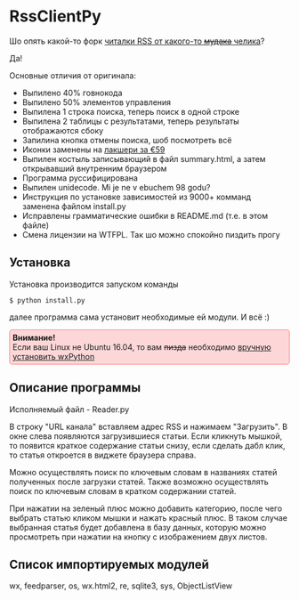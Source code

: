 # RssClientPy

Шо опять какой-то форк [читалки RSS от какого-то ~~мудака~~ челика](https://github.com/GulbisRoman/lab2)?

Да!

Основные отличия от оригинала:

- Выпилено 40% говнокода
- Выпилено 50% элементов управления
- Выпилена 1 строка поиска, теперь поиск в одной строке
- Выпилена 2 таблицы с результатами, теперь результаты отображаются сбоку
- Запилина кнопка отмены поиска, шоб посмотреть всё
- Иконки заменены на [лакшери за €59](https://www.axialis.com/stock-icons/pure-flat-2013-toolbar.html#basic_set)
- Выпилен костыль записывающий в файл summary.html, а затем открывавший внутренним браузером
- Программа руссифицирована
- Выпилен unidecode. Mi je ne v ebuchem 98 godu?
- Инструкция по установке зависимостей из 9000+ комманд заменена файлом install.py
- Исправлены грамматические ошибки в README.md (т.е. в этом файле)
- Смена лицензии на WTFPL. Так шо можно спокойно пиздить прогу

## Установка

Установка производится запуском команды

```shell
$ python install.py
```

далее программа сама установит необходимые ей модули. И всё :)

<div style="background: rgba(255,64,64,.2);border-radius: 5px;border-color: rgba(255, 32, 32, .5);border-style: solid;border-width: 1px;padding: 5px;">
<b>Внимание!</b><br/>Если ваш Linux не Ubuntu 16.04, то вам <s>пизда</s> необходимо <a href="https://wiki.wxpython.org/How%20to%20install%20wxPython">вручную установить wxPython</a>
</div>

## Описание программы

Исполняемый файл - Reader.py

В строку "URL канала" вставляем адрес RSS и нажимаем "Загрузить". В окне слева появляются загрузившиеся статьи. Если кликнуть мышкой, то появится краткое содержание статьи снизу, если сделать дабл клик, то статья откроется в виджете браузера справа.

Можно осуществлять поиск по ключевым словам в названиях статей полученных после загрузки статей. Также возможно осуществлять поиск по ключевым словам в кратком содержании статей.

При нажатии на зеленый плюс можно добавить категорию, после чего выбрать статью кликом мышки и нажать красный плюс. В таком случае выбранная статья будет добавлена в базу данных, которую можно просмотреть при нажатии на кнопку с изображением двух листов.

## Список импортируемых модулей

wx, feedparser, os, wx.html2, re, sqlite3, sys, ObjectListView